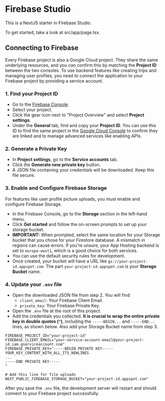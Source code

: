 # Firebase Studio

This is a NextJS starter in Firebase Studio.

To get started, take a look at src/app/page.tsx.

## Connecting to Firebase

Every Firebase project is also a Google Cloud project. They share the same underlying resources, and you can confirm this by matching the **Project ID** between the two consoles. To use backend features like creating trips and managing user profiles, you need to connect the application to your Firebase project by providing a service account.

### 1. Find your Project ID

- Go to the [Firebase Console](https://console.firebase.google.com/).
- Select your project.
- Click the gear icon next to "Project Overview" and select **Project settings**.
- Under the **General** tab, find and copy your **Project ID**. You can use this ID to find the same project in the [Google Cloud Console](https://console.cloud.google.com/) to confirm they are linked and to manage advanced services like enabling APIs.

### 2. Generate a Private Key

- In **Project settings**, go to the **Service accounts** tab.
- Click the **Generate new private key** button.
- A JSON file containing your credentials will be downloaded. Keep this file secure.

### 3. Enable and Configure Firebase Storage

For features like user profile picture uploads, you must enable and configure Firebase Storage.

- In the Firebase Console, go to the **Storage** section in the left-hand menu.
- Click **Get started** and follow the on-screen prompts to set up your storage bucket.
- **IMPORTANT:** When prompted, select the same location for your Storage bucket that you chose for your Firestore database. A mismatch in regions can cause errors. If you're unsure, your App Hosting backend is set to `europe-west1`, which is a good choice for both services.
- You can use the default security rules for development.
- Once created, your bucket will have a URL like `gs://your-project-id.appspot.com`. The part `your-project-id.appspot.com` is your **Storage Bucket** name.

### 4. Update your `.env` file

- Open the downloaded JSON file from step 2. You will find:
  - `client_email`: Your Firebase Client Email.
  - `private_key`: Your Firebase Private Key.
- Open the `.env` file at the root of this project.
- Add the credentials you collected. **It is crucial to wrap the entire private key in double quotes (`"`)**, including the `-----BEGIN...` and `-----END...` lines, as shown below. Also add your Storage Bucket name from step 3.

```env
FIREBASE_PROJECT_ID="your-project-id"
FIREBASE_CLIENT_EMAIL="your-service-account-email@your-project-id.iam.gserviceaccount.com"
FIREBASE_PRIVATE_KEY="-----BEGIN PRIVATE KEY-----
YOUR_KEY_CONTENT_WITH_ALL_ITS_NEWLINES
...
-----END PRIVATE KEY-----
"

# Add this line for file uploads
NEXT_PUBLIC_FIREBASE_STORAGE_BUCKET="your-project-id.appspot.com"
```

After you save the `.env` file, the development server will restart and should connect to your Firebase project successfully.
